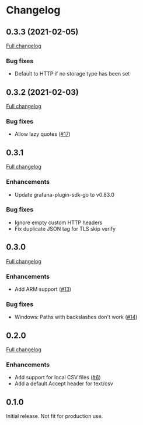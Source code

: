 # Changelog

## 0.3.3 (2021-02-05)

[Full changelog](https://github.com/marcusolsson/grafana-csv-datasource/compare/v0.3.2...v0.3.3)

### Bug fixes

- Default to HTTP if no storage type has been set

## 0.3.2 (2021-02-03)

[Full changelog](https://github.com/marcusolsson/grafana-csv-datasource/compare/v0.3.1...v0.3.2)

### Bug fixes

- Allow lazy quotes ([#17](https://github.com/marcusolsson/grafana-csv-datasource/issues/17))

## 0.3.1

[Full changelog](https://github.com/marcusolsson/grafana-csv-datasource/compare/v0.3.0...v0.3.1)

### Enhancements

- Update grafana-plugin-sdk-go to v0.83.0

### Bug fixes

- Ignore empty custom HTTP headers
- Fix duplicate JSON tag for TLS skip verify

## 0.3.0

[Full changelog](https://github.com/marcusolsson/grafana-csv-datasource/compare/v0.2.0...v0.3.0)

### Enhancements

- Add ARM support ([#13](https://github.com/marcusolsson/grafana-csv-datasource/issues/13))

### Bug fixes

- Windows: Paths with backslashes don't work ([#14](https://github.com/marcusolsson/grafana-csv-datasource/issues/14))

## 0.2.0

[Full changelog](https://github.com/marcusolsson/grafana-csv-datasource/compare/v0.1.0...v0.2.0)

### Enhancements

- Add support for local CSV files ([#6](https://github.com/marcusolsson/grafana-csv-datasource/issues/6))
- Add a default Accept header for text/csv

## 0.1.0

Initial release. Not fit for production use.
